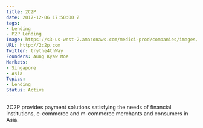 ```yaml
---
title: 2C2P
date: 2017-12-06 17:50:00 Z
tags:
- Lending
- P2P Lending
Image: https://s3-us-west-2.amazonaws.com/medici-prod/companies/images/000/000/003/original/2c2p.com.png?1486993668
URL: http://2c2p.com
Twitter: trythe4thWay
Founders: Aung Kyaw Moe
Markets:
- Singapore
- Asia
Topics:
- Lending
Status: Active
---
```


2C2P provides payment solutions satisfying the needs of financial institutions, e-commerce and m-commerce merchants and consumers in Asia.